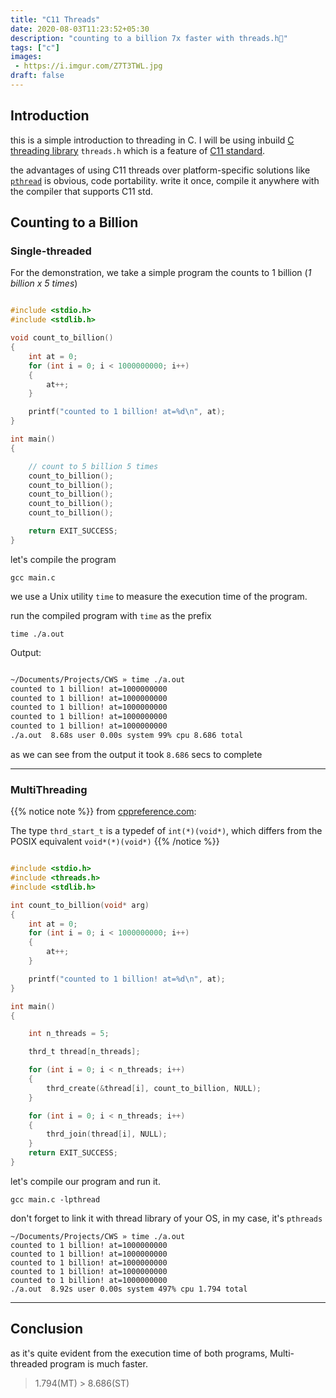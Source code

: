 ```yaml
---
title: "C11 Threads"
date: 2020-08-03T11:23:52+05:30
description: "counting to a billion 7x faster with threads.h🚀"
tags: ["c"]
images:
 - https://i.imgur.com/Z7T3TWL.jpg
draft: false
---
```


## Introduction

this is a simple introduction to threading in C. I will be using inbuild [C threading library](https://en.cppreference.com/w/c/thread) `threads.h` which is a feature of [C11 standard](https://en.wikipedia.org/wiki/C11_(C_standard_revision)).

the advantages of using C11 threads over platform-specific solutions like [`pthread`](https://en.wikipedia.org/wiki/POSIX_Threads) is obvious, code portability. write it once, compile it anywhere with the compiler that supports C11 std.


## Counting to a Billion

### Single-threaded

For the demonstration, we take a simple program the counts to 1 billion (*1 billion x 5 times*)

```c

#include <stdio.h>
#include <stdlib.h>

void count_to_billion()
{
    int at = 0;
    for (int i = 0; i < 1000000000; i++)
    {
        at++;
    }

    printf("counted to 1 billion! at=%d\n", at);
}

int main()
{

    // count to 5 billion 5 times
    count_to_billion();
    count_to_billion();
    count_to_billion();
    count_to_billion();
    count_to_billion();

    return EXIT_SUCCESS;
}

```

let's compile the program

```
gcc main.c
```

we use a Unix utility `time` to measure the execution time of the program.

run the compiled program with `time` as the prefix

```
time ./a.out
```

Output:
```bash

~/Documents/Projects/CWS » time ./a.out
counted to 1 billion! at=1000000000
counted to 1 billion! at=1000000000
counted to 1 billion! at=1000000000
counted to 1 billion! at=1000000000
counted to 1 billion! at=1000000000
./a.out  8.68s user 0.00s system 99% cpu 8.686 total

```

as we can see from the output it took `8.686` secs to complete

---

### MultiThreading

{{% notice note %}}
from [cppreference.com](https://en.cppreference.com/w/c/thread/thrd_create):

The type `thrd_start_t` is a typedef of `int(*)(void*)`, which differs from the POSIX equivalent `void*(*)(void*)`
{{% /notice %}}

```c

#include <stdio.h>
#include <threads.h>
#include <stdlib.h>

int count_to_billion(void* arg)
{
    int at = 0;
    for (int i = 0; i < 1000000000; i++)
    {
        at++;
    }

    printf("counted to 1 billion! at=%d\n", at);
}

int main()
{

    int n_threads = 5;

    thrd_t thread[n_threads];

    for (int i = 0; i < n_threads; i++)
    {
        thrd_create(&thread[i], count_to_billion, NULL);
    }

    for (int i = 0; i < n_threads; i++)
    {
        thrd_join(thread[i], NULL);
    }
    return EXIT_SUCCESS;
}

```

let's compile our program and run it.

```
gcc main.c -lpthread
```
don't forget to link it with thread library of your OS, in my case, it's `pthreads`

```
~/Documents/Projects/CWS » time ./a.out
counted to 1 billion! at=1000000000
counted to 1 billion! at=1000000000
counted to 1 billion! at=1000000000
counted to 1 billion! at=1000000000
counted to 1 billion! at=1000000000
./a.out  8.92s user 0.00s system 497% cpu 1.794 total
```

---

## Conclusion 

as it's quite evident from the execution time of both programs, Multi-threaded program is much faster.

> 1.794(MT) > 8.686(ST) 
